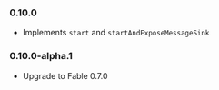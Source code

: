 ### 0.10.0

* Implements `start` and `startAndExposeMessageSink`

### 0.10.0-alpha.1

* Upgrade to Fable 0.7.0